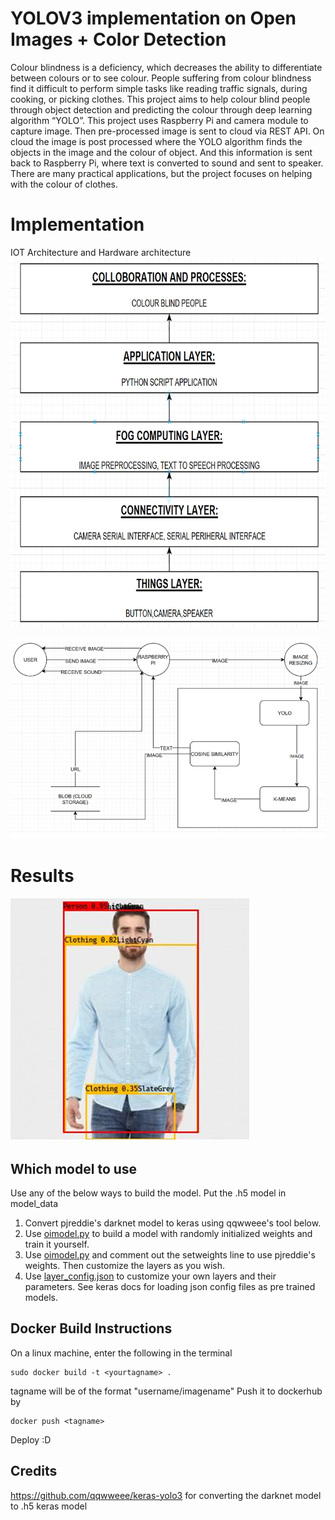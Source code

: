 
# YOLOV3 implementation on Open Images + Color Detection
Colour blindness is a deficiency, which decreases the ability to differentiate between colours or to see colour. People suffering from colour blindness find it difficult to perform simple tasks like reading traffic signals, during cooking, or picking clothes. This project aims to help colour blind people through object detection and predicting the colour through deep learning algorithm “YOLO”. This project uses Raspberry Pi and camera module to capture image. Then pre-processed image is sent to cloud via REST API. On cloud the image is post processed where the YOLO algorithm finds the objects in the image and the colour of object. And this information is sent back to Raspberry Pi, where text is converted to sound and sent to speaker. There are many practical applications, but the project focuses on helping with the colour of clothes.
# Implementation
IOT Architecture and Hardware architecture
![alt-text](https://github.com/aveen-d/MultiObj_Det_and_Color_Identificaion/blob/master/results/iot1.png)

![alt-text](https://github.com/aveen-d/MultiObj_Det_and_Color_Identificaion/blob/master/results/iot2.png)
# Results

![alt-text](https://github.com/aveen-d/MultiObj_Det_and_Color_Identificaion/blob/master/results/iot3.png)

## Which model to use
Use any of the below ways to build the model. Put the .h5 model in model_data
 1. Convert pjreddie's darknet model to keras using qqwweee's tool below.
 2. Use [oimodel.py](https://github.com/aveen-d/MultiObj_Det_and_Color_Identificaion/blob/master/oimodel.py) to build a model with randomly initialized weights and train it yourself.
 3. Use [oimodel.py](https://github.com/aveen-d/MultiObj_Det_and_Color_Identificaion/blob/master/oimodel.py) and comment out the setweights line to use pjreddie's weights. Then customize the layers as you wish. 
 4. Use [layer_config.json](https://github.com/aveen-d/MultiObj_Det_and_Color_Identificaion/blob/master/layer_config.json) to customize your own layers and their parameters. See keras docs for loading json config files as pre trained models.
 ## Docker Build Instructions
 On a linux machine, enter the following in the terminal

    sudo docker build -t <yourtagname> .
tagname will be of the format "username/imagename"
Push it to dockerhub by

    docker push <tagname>
Deploy :D
## Credits
https://github.com/qqwweee/keras-yolo3 for converting the darknet model to .h5 keras model


